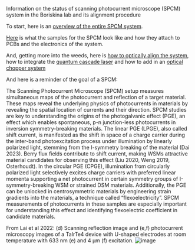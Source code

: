 Information on the status of scanning photocurrent microscope (SPCM) system in the Boriskina lab and its alignment procedure

To start, here is an [overview of the entire SPCM system](Total%20SPCM%20system%20overview.md).

[Here](PCBs%20and%20samples.md) is what the samples for the SPCM look like and how they attach to PCBs and the electronics of the system.

And, getting more into the weeds, here is [how to optically align the system](Alignment%20procedure%20for%20SPCM.md), how to integrate the [quantum cascade laser](QCL%20integration.md) and how to add in an [optical chopper system ](Optical%20chopper%20for%20633nm%20diode.md)

And here is a reminder of the goal of a SPCM:

The Scanning Photocurrent Microscope (SPCM) setup measures simultaneous maps of the photocurrent and reflection of a target material. These maps reveal the underlying physics of photocurrents in materials by revealing the spatial location of currents and their direction. 
SPCM studies are key to understanding the origins of the photogalvanic effect (PGE), an effect which enables spontaneous, p-n junction-less photocurrents in inversion symmetry-breaking materials. The linear PGE (LPGE), also called shift current, is manifested as the shift in space of a charge carrier during the inter-band photoexcitation process under illumination by linearly polarized light, stemming from the I-symmetry breaking of the material (Dai 2023).  Berry flux fields contribute to shift current, making WSMs attractive material candidates for observing this effect (Liu 2020, Weng 2019, Osterhoudt). In the circular PGE (CPGE), illumination from circularly polarized light selectively excites charge carriers with preferred linear momenta supporting a net photocurrent in certain symmetry groups of I-symmetry-breaking WSM or strained DSM materials.
Additionally, the PGE can be unlocked in centrosymmetric materials by engineering strain gradients into the materials, a technique called “flexoelectricity”. SPCM measurements of photocurrents in these samples are especially important for understanding this effect and identifying flexoelectric coefficient in candidate materials.
 
From Lai et al 2022: (d) Scanning reflection image and (e,f) photocurrent microscopy images of a TaIrTe4 device with U-shaped electrodes at room temperature with 633 nm (e) and 4 µm (f) excitation. 
![image](https://github.com/user-attachments/assets/0c0fddc9-9a13-4ec6-be79-d8f84b454d76)

